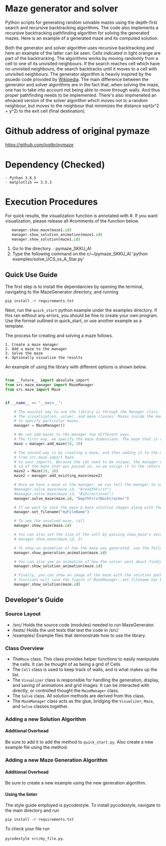 # Maze generator and solver
Python scripts for generating random solvable mazes using the depth-first search and recursive backtracking algorithms. The code also implements a recursive backtracking pathfinding algorithm for solving the generated mazes. Here is an example of a generated maze and its computed solution.  


Both the generator and solver algorithm uses recursive backtracking and here an example of the latter can be seen. Cells indicated in light orange are part of the backtracking. The algorithms works by moving randomly from a cell to one of its unvisited neighbours. If the search reaches cell which have no unvisited neighbours, the search backtracks until it moves to a cell with unvisited neighbours. The generator algorithm is heavily inspired by the psuedo code provided by [Wikipedia](https://en.wikipedia.org/wiki/Maze_generation_algorithm). The main difference between the generator and solver algorithms are in the fact that, when solving the maze, one has to take into account not being able to move through walls. And thus proper pathfinding needs to be implemented. There's also impmeneted an ehnaced version of the solver algorithm which moves not to a random neighbour, but moves to the neighbour that minimizes the distance sqrt(x^2 + y^2) to the exit cell (final destination).


# Github address of original pymaze
https://github.com/jostbr/pymaze


# Dependency (Checked)
    - Python 3.8.5
    - matplotlib == 3.5.3

# Execution Procedures
For quick results, the visualization function is annotated with #.
If you want visualization, please release all #comments of the function below.
```python
   manager.show_maze(maze1.id)
   manager.show_solution_animation(maze1.id)
   manager.show_solution(maze1.id)
```

1. Go to the directory. : pymaze_SKKU_AI
2. Type the following command on the c/~/pymaze_SKKU_AI
    'python examples/solve_UCS_vs_A_Star.py'

## Quick Use Guide
The first step is to install the dependancies by opening the terminal, navigating to 
the MazeGenerator directory, and running

`pip install -r requirements.txt`

Next, run the `quick_start` python example under the examples directory. If this ran without any errors,
you should be fine to create your own program. Use the format outlined in quick_start, or use
another example as a template.

The process for creating and solving a maze follows.

    1. Create a maze manager
    2. Add a maze to the manager
    3. Solve the maze
    4. Optionally visualize the results


An example of using the library with different options is shown below.


```python

from __future__ import absolute_import
from src.maze_manager import MazeManager
from src.maze import Maze


if __name__ == "__main__":

    # The easiest way to use the library is through the Manager class. It acts as the glue between
    # The visualization, solver, and maze classes. Mazes inside the manager have unique ids that we use
    # to specify particular mazes.
    manager = MazeManager()

    # We can add mazes to the manager two different ways.
    # The first way, we specify the maze dimensions. The maze that is created gets returned back to you.
    maze = manager.add_maze(10, 10)

    # The second way is by creating a maze, and then adding it to the manager. Doing this will require you to add
    # from src.maze import Maze
    # to your imports. Because the ids need to be unique, the manager will ensure this happens. It may change the
    # id of the maze that was passed in, so we assign it to the return value to make sure we're using the updated maze.
    maze2 = Maze(10, 10)
    maze2 = manager.add_existing_maze(maze2)

    # Once we have a maze in the manager, we can tell the manager to solve it with a particular algorithm.
    #manager.solve_maze(maze.id, "BreadthFirst")
    #manager.solve_maze(maze.id, "BiDirectional")
    manager.solve_maze(maze.id, "DepthFirstBacktracker")

    # If we want to save the maze & maze solution images along with their animations, we need to let the manager know.
    manager.set_filename("myFileName")

    # To see the unsolved maze, call
    manager.show_maze(maze.id)

    # You can also set the size of the cell by passing show_maze's second argument. The default is 1.
    # manager.show_maze(maze.id, 2)

    # To show an animation of how the maze was generated, use the following line
    manager.show_generation_animation(maze.id)

    # You can also see an animation of how the solver went about finding the end
    manager.show_solution_animation(maze.id)

    # Finally, you can show an image of the maze with the solution path overlaid. All of these display
    # functions will save the figure if MazeManager::set_filename has been set.
    manager.show_solution(maze.id)
```




## Developer's Guide

### Source Layout
* /src/   Holds the source code (modules) needed to run MazeGenerator.
* /tests/ Holds the unit tests that test the code in /src/
* /examples/ Example files that demonstrate how to use the library. 


### Class Overview
* The`Maze` class. This class provides helper functions to easily manipulate the cells. It can be thought of as being a grid of Cells
* The `Cell` class is used to keep track of walls, and is what makes up the list.
* The `Visualizer` class is responsible for handling the generation, display, and saving of animations and grid images. It can be interacted with directly, or controlled thought the `MazeManager` class.
* The `Solve` class. All solution methods are derived from this class. 
* The `MazeManager` class acts as the glue, bridging the `Visualizer`, `Maze`, and `Solve` classes together.


### Adding a new Solution Algorithm

#### Additional Overhead

Be sure to add it to add the method to `quick_start.py`. Also create a new example file using the method.

### Adding a new Maze Generation Algorithm

#### Additional Overhead

Be sure to create a new example using the new generation algorithm.

#### Using the linter

The style guide employed is pycodestyle. To install pycodestyle, navigate to the main directory and run
 
`pip install -r requirements.txt`

To check your file run
 
`pycodestyle src/my_file.py`.
